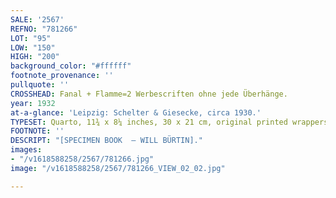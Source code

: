 ```yaml
---
SALE: '2567'
REFNO: "781266"
LOT: "95"
LOW: "150"
HIGH: "200"
background_color: "#ffffff"
footnote_provenance: ''
pullquote: ''
CROSSHEAD: Fanal + Flamme=2 Werbescriften ohne jede Überhänge.
year: 1932
at-a-glance: 'Leipzig: Schelter & Giesecke, circa 1930.'
TYPESET: Quarto, 11¾ x 8¼ inches, 30 x 21 cm, original printed wrappers.
FOOTNOTE: ''
DESCRIPT: "[SPECIMEN BOOK  — WILL BÜRTIN]."
images:
- "/v1618588258/2567/781266.jpg"
image: "/v1618588258/2567/781266_VIEW_02_02.jpg"

---
```

